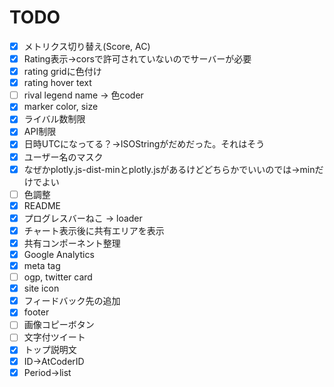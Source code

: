 # TODO

- [x] メトリクス切り替え(Score, AC)
- [x] Rating表示→corsで許可されていないのでサーバーが必要
- [x] rating gridに色付け
- [x] rating hover text
- [ ] rival legend name -> 色coder
- [x] marker color, size
- [x] ライバル数制限
- [x] API制限
- [x] 日時UTCになってる？->ISOStringがだめだった。それはそう
- [x] ユーザー名のマスク
- [x] なぜかplotly.js-dist-minとplotly.jsがあるけどどちらかでいいのでは->minだけでよい
- [ ] 色調整
- [x] README
- [x] プログレスバーねこ -> loader
- [x] チャート表示後に共有エリアを表示
- [x] 共有コンポーネント整理
- [x] Google Analytics
- [x] meta tag
- [ ] ogp, twitter card
- [x] site icon
- [x] フィードバック先の追加
- [x] footer
- [ ] 画像コピーボタン
- [ ] 文字付ツイート
- [x] トップ説明文
- [x] ID→AtCoderID
- [x] Period→list

